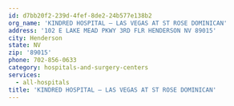 ```yaml
---
id: d7bb20f2-239d-4fef-8de2-24b577e138b2
org_name: 'KINDRED HOSPITAL – LAS VEGAS AT ST ROSE DOMINICAN'
address: '102 E LAKE MEAD PKWY 3RD FLR HENDERSON NV 89015'
city: Henderson
state: NV
zip: '89015'
phone: 702-856-0633
category: hospitals-and-surgery-centers
services:
  - all-hospitals
title: 'KINDRED HOSPITAL – LAS VEGAS AT ST ROSE DOMINICAN'
---
```

